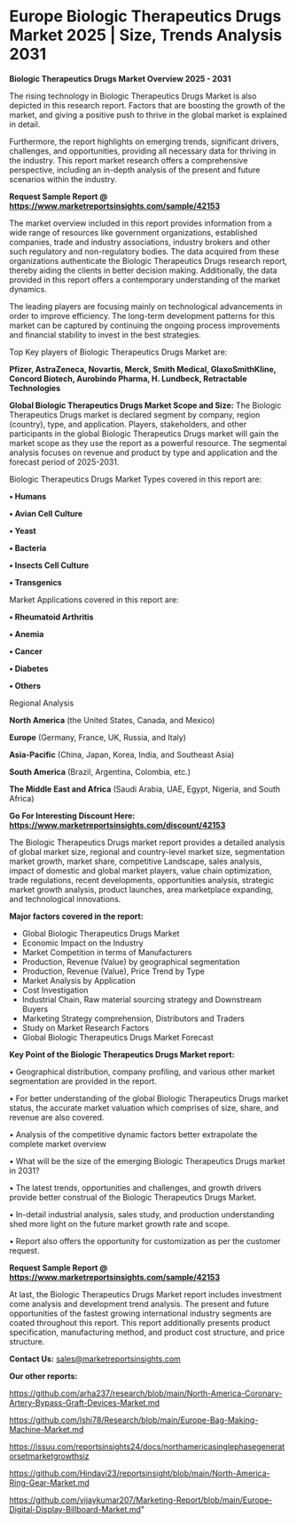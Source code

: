 # Europe Biologic Therapeutics Drugs Market 2025 | Size, Trends Analysis 2031

<Strong> Biologic Therapeutics Drugs Market Overview 2025 - 2031</strong>

The rising technology in Biologic Therapeutics Drugs Market is also depicted in this research report. Factors that are boosting the growth of the market, and giving a positive push to thrive in the global market is explained in detail.

Furthermore, the report highlights on emerging trends, significant drivers, challenges, and opportunities, providing all necessary data for thriving in the industry. This report market research offers a comprehensive perspective, including an in-depth analysis of the present and future scenarios within the industry.

<strong>Request Sample Report @ <a href=https://www.marketreportsinsights.com/sample/42153>https://www.marketreportsinsights.com/sample/42153</a></strong>

The market overview included in this report provides information from a wide range of resources like government organizations, established companies, trade and industry associations, industry brokers and other such regulatory and non-regulatory bodies. The data acquired from these organizations authenticate the Biologic Therapeutics Drugs research report, thereby aiding the clients in better decision making. Additionally, the data provided in this report offers a contemporary understanding of the market dynamics.

The leading players are focusing mainly on technological advancements in order to improve efficiency. The long-term development patterns for this market can be captured by continuing the ongoing process improvements and financial stability to invest in the best strategies.

Top Key players of Biologic Therapeutics Drugs Market are:

<strong>Pfizer, AstraZeneca, Novartis, Merck, Smith Medical, GlaxoSmithKline, Concord Biotech, Aurobindo Pharma, H. Lundbeck, Retractable Technologies</strong>

<strong><b>Global Biologic Therapeutics Drugs Market Scope and Size:</b></strong>
The Biologic Therapeutics Drugs market is declared segment by company, region (country), type, and application. Players, stakeholders, and other participants in the global Biologic Therapeutics Drugs market will gain the market scope as they use the report as a powerful resource. The segmental analysis focuses on revenue and product by type and application and the forecast period of 2025-2031.

Biologic Therapeutics Drugs Market Types covered in this report are:

<strong>•  Humans

•  Avian Cell Culture

•  Yeast

•  Bacteria

•  Insects Cell Culture

•  Transgenics</strong>

Market Applications covered in this report are:

<strong>•  Rheumatoid Arthritis

•  Anemia

•  Cancer

•  Diabetes

•  Others</strong> 

Regional Analysis

<strong>North America</strong> (the United States, Canada, and Mexico)

<strong>Europe</strong> (Germany, France, UK, Russia, and Italy)

<strong>Asia-Pacific</strong> (China, Japan, Korea, India, and Southeast Asia)

<strong>South America</strong> (Brazil, Argentina, Colombia, etc.)

<strong>The Middle East and Africa</strong> (Saudi Arabia, UAE, Egypt, Nigeria, and South Africa)

<strong>Go For Interesting Discount Here: <a href=https://www.marketreportsinsights.com/discount/42153>https://www.marketreportsinsights.com/discount/42153</a></strong>

The Biologic Therapeutics Drugs market report provides a detailed analysis of global market size, regional and country-level market size, segmentation market growth, market share, competitive Landscape, sales analysis, impact of domestic and global market players, value chain optimization, trade regulations, recent developments, opportunities analysis, strategic market growth analysis, product launches, area marketplace expanding, and technological innovations.

<strong><b>Major factors covered in the report:</b></strong>
<ul>
  <li>Global Biologic Therapeutics Drugs Market </li>
  <li>Economic Impact on the Industry</li>
  <li>Market Competition in terms of Manufacturers</li>
  <li>Production, Revenue (Value) by geographical segmentation</li>
  <li>Production, Revenue (Value), Price Trend by Type</li>
  <li>Market Analysis by Application</li>
  <li>Cost Investigation</li>
  <li>Industrial Chain, Raw material sourcing strategy and Downstream Buyers</li>
  <li>Marketing Strategy comprehension, Distributors and Traders</li>
  <li>Study on Market Research Factors</li>
  <li>Global Biologic Therapeutics Drugs Market Forecast</li>
</ul>

<strong><b>Key Point of the Biologic Therapeutics Drugs Market report:</b></strong>

• Geographical distribution, company profiling, and various other market segmentation are provided in the report.

• For better understanding of the global Biologic Therapeutics Drugs market status, the accurate market valuation which comprises of size, share, and revenue are also covered.

• Analysis of the competitive dynamic factors better extrapolate the complete market overview

• What will be the size of the emerging Biologic Therapeutics Drugs market in 2031?

• The latest trends, opportunities and challenges, and growth drivers provide better construal of the Biologic Therapeutics Drugs Market.

• In-detail industrial analysis, sales study, and production understanding shed more light on the future market growth rate and scope.

• Report also offers the opportunity for customization as per the customer request.

<strong>Request Sample Report @ <a href=https://www.marketreportsinsights.com/sample/42153>https://www.marketreportsinsights.com/sample/42153</a></strong>

At last, the Biologic Therapeutics Drugs Market report includes investment come analysis and development trend analysis. The present and future opportunities of the fastest growing international industry segments are coated throughout this report. This report additionally presents product specification, manufacturing method, and product cost structure, and price structure.

<strong>Contact Us:</strong>
sales@marketreportsinsights.com

<strong>Our other reports:</strong>

<a href=https://github.com/arha237/research/blob/main/North-America-Coronary-Artery-Bypass-Graft-Devices-Market.md>https://github.com/arha237/research/blob/main/North-America-Coronary-Artery-Bypass-Graft-Devices-Market.md</a>

<a href=https://github.com/Ishi78/Research/blob/main/Europe-Bag-Making-Machine-Market.md>https://github.com/Ishi78/Research/blob/main/Europe-Bag-Making-Machine-Market.md</a>

<a href=https://issuu.com/reportsinsights24/docs/northamericasinglephasegeneratorsetmarketgrowthsiz>https://issuu.com/reportsinsights24/docs/northamericasinglephasegeneratorsetmarketgrowthsiz</a>

<a href=https://github.com/Hindavi23/reportsinsight/blob/main/North-America-Ring-Gear-Market.md>https://github.com/Hindavi23/reportsinsight/blob/main/North-America-Ring-Gear-Market.md</a>

<a href=https://github.com/vijaykumar207/Marketing-Report/blob/main/Europe-Digital-Display-Billboard-Market.md>https://github.com/vijaykumar207/Marketing-Report/blob/main/Europe-Digital-Display-Billboard-Market.md</a>"
